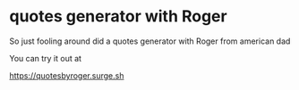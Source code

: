 # quotes generator with Roger

So just fooling around did a quotes generator with Roger from american dad

You can try it out at 

https://quotesbyroger.surge.sh